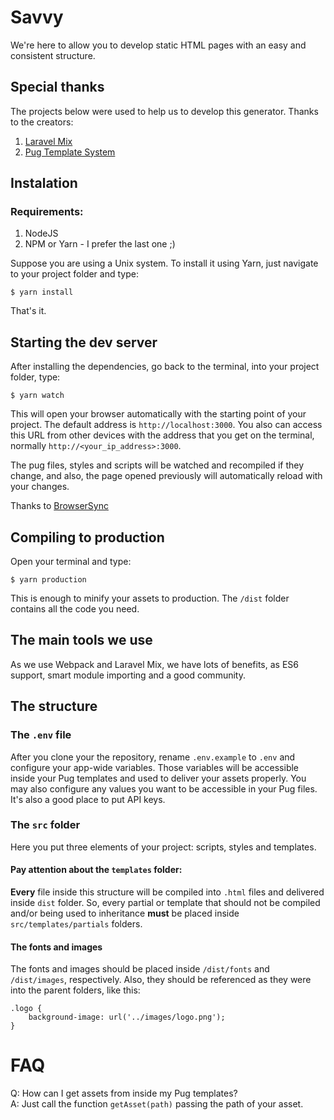 # Savvy

We're here to allow you to develop static HTML pages with an easy
and consistent structure.

## Special thanks
The projects below were used to help us to develop this generator.
Thanks to the creators:

1. [Laravel Mix](https://github.com/JeffreyWay/laravel-mix/)
2. [Pug Template System](https://pugjs.org/api/getting-started.html)

## Instalation
### Requirements:
1. NodeJS
2. NPM or Yarn - I prefer the last one ;)

Suppose you are using a Unix system. To install it using Yarn, just
navigate to your project folder and type:

    $ yarn install

That's it.

## Starting the dev server
After installing the dependencies, go back to the terminal, into your
project folder, type:

    $ yarn watch

This will open your browser automatically with the starting point of
your project. The default address is `http://localhost:3000`. You also
can access this URL from other devices with the address that you get
on the terminal, normally `http://<your_ip_address>:3000`.

The pug files, styles and scripts will be watched and recompiled
if they change, and also, the page opened previously will automatically
reload with your changes.

Thanks to [BrowserSync](https://browsersync.io)

## Compiling to production
Open your terminal and type:

    $ yarn production

This is enough to minify your assets to production. The `/dist` folder
contains all the code you need.

## The main tools we use
As we use Webpack and Laravel Mix, we have lots of benefits, as ES6
support, smart module importing and a good
community.

## The structure
### The `.env` file
After you clone your the repository, rename `.env.example` to `.env`
and configure your app-wide variables. Those variables will be
accessible inside your Pug templates and used to deliver your assets
properly. You may also configure any values you want to be accessible in
your Pug files. It's also a good place to put API keys.

### The `src` folder
Here you put three elements of your project: scripts, styles and
templates.

#### Pay attention about the `templates` folder:
**Every** file inside this structure will be compiled into `.html` files
and delivered inside `dist` folder. So, every partial or template that
should not be compiled and/or being used to inheritance **must** be
placed inside `src/templates/partials` folders.

#### The fonts and images
The fonts and images should be placed inside `/dist/fonts` and
`/dist/images`, respectively. Also, they should be referenced as they
were into the parent folders, like this:

    .logo {
        background-image: url('../images/logo.png');
    }


# FAQ
Q: How can I get assets from inside my Pug templates? \
A: Just call the function `getAsset(path)` passing the path of your
asset.
